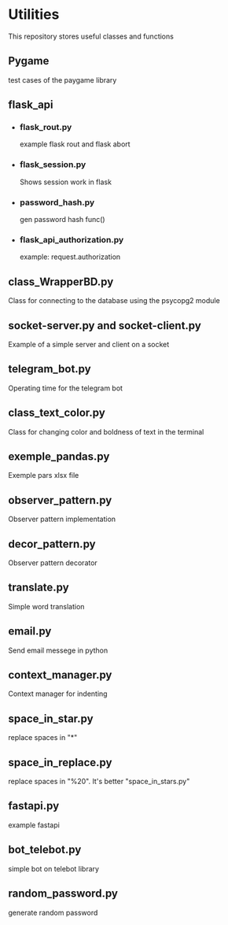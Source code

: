 # Utilities
This repository stores useful classes and functions

## Pygame
test cases of the paygame library

## flask_api
* ### flask_rout.py
    example flask rout and flask abort
* ### flask_session.py
    Shows session work in flask
* ### password_hash.py
    gen password hash func()
* ### flask_api_authorization.py
    example: request.authorization

## class_WrapperBD.py 
Class for connecting to the database using the psycopg2 module

## socket-server.py and socket-client.py
Example of a simple server and client on a socket

## telegram_bot.py
Operating time for the telegram bot

## class_text_color.py
Сlass for changing color and boldness of text in the terminal 


## exemple_pandas.py
Exemple pars xlsx file

## observer_pattern.py
Observer pattern implementation

## decor_pattern.py
Observer pattern decorator

## translate.py
Simple word translation

## email.py
Send email messege in python

## context_manager.py
Context manager for indenting

## space_in_star.py
replace spaces in "*"

## space_in_replace.py
replace spaces in "%20".
It's better "space_in_stars.py"

## fastapi.py
example fastapi

## bot_telebot.py
simple bot on telebot library

## random_password.py
generate random password



